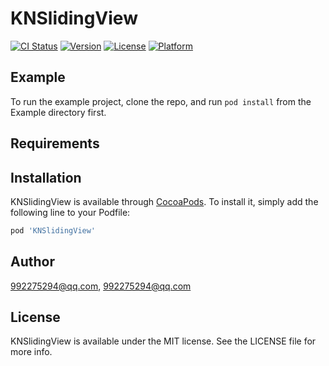 # KNSlidingView

[![CI Status](https://img.shields.io/travis/992275294@qq.com/KNSlidingView.svg?style=flat)](https://travis-ci.org/992275294@qq.com/KNSlidingView)
[![Version](https://img.shields.io/cocoapods/v/KNSlidingView.svg?style=flat)](https://cocoapods.org/pods/KNSlidingView)
[![License](https://img.shields.io/cocoapods/l/KNSlidingView.svg?style=flat)](https://cocoapods.org/pods/KNSlidingView)
[![Platform](https://img.shields.io/cocoapods/p/KNSlidingView.svg?style=flat)](https://cocoapods.org/pods/KNSlidingView)

## Example

To run the example project, clone the repo, and run `pod install` from the Example directory first.

## Requirements

## Installation

KNSlidingView is available through [CocoaPods](https://cocoapods.org). To install
it, simply add the following line to your Podfile:

```ruby
pod 'KNSlidingView'
```

## Author

992275294@qq.com, 992275294@qq.com

## License

KNSlidingView is available under the MIT license. See the LICENSE file for more info.

